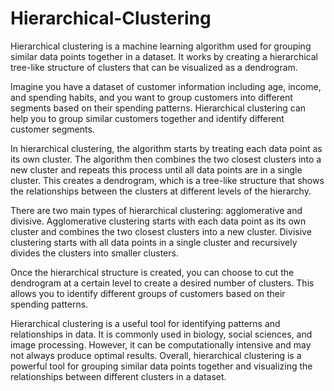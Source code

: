 # Hierarchical-Clustering

Hierarchical clustering is a machine learning algorithm used for grouping similar data points together in a dataset. It works by creating a hierarchical tree-like structure of clusters that can be visualized as a dendrogram.

Imagine you have a dataset of customer information including age, income, and spending habits, and you want to group customers into different segments based on their spending patterns. Hierarchical clustering can help you to group similar customers together and identify different customer segments.

In hierarchical clustering, the algorithm starts by treating each data point as its own cluster. The algorithm then combines the two closest clusters into a new cluster and repeats this process until all data points are in a single cluster. This creates a dendrogram, which is a tree-like structure that shows the relationships between the clusters at different levels of the hierarchy.

There are two main types of hierarchical clustering: agglomerative and divisive. Agglomerative clustering starts with each data point as its own cluster and combines the two closest clusters into a new cluster. Divisive clustering starts with all data points in a single cluster and recursively divides the clusters into smaller clusters.

Once the hierarchical structure is created, you can choose to cut the dendrogram at a certain level to create a desired number of clusters. This allows you to identify different groups of customers based on their spending patterns.

Hierarchical clustering is a useful tool for identifying patterns and relationships in data. It is commonly used in biology, social sciences, and image processing. However, it can be computationally intensive and may not always produce optimal results. Overall, hierarchical clustering is a powerful tool for grouping similar data points together and visualizing the relationships between different clusters in a dataset.
